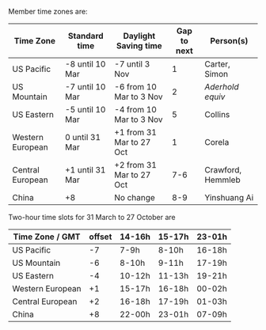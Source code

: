 Member time zones are:

Time Zone        |  Standard time    | Daylight Saving time     | Gap to next | Person(s)  
---------------- | ----------------- | ------------------------ | ----------- | -------------
US Pacific       | -8 until 10 Mar   | -7 until 3 Nov           | 1           | Carter, Simon
US Mountain      | -7 until 10 Mar   | -6 from 10 Mar to 3 Nov  | 2           | *Aderhold equiv*
US Eastern       | -5 until 10 Mar   | -4 from 10 Mar to 3 Nov  | 5           | Collins
Western European |  0 until 31 Mar   | +1 from 31 Mar to 27 Oct | 1           | Corela
Central European | +1 until 31 Mar   | +2 from 31 Mar to 27 Oct | 7-6         | Crawford, Hemmleb
China            | +8                | No change                | 8-9         | Yinshuang Ai     

Two-hour time slots for 31 March to 27 October are

Time Zone  / GMT | offset | 14-16h   | 15-17h | 23-01h
---------------- | ------ | -------- | ------ | --------
US Pacific       | -7     |   7-9h   |  8-10h | 16-18h
US Mountain      | -6     |   8-10h  |  9-11h | 17-19h
US Eastern       | -4     |  10-12h  | 11-13h | 19-21h
Western European | +1     |  15-17h  | 16-18h | 00-02h
Central European | +2     |  16-18h  | 17-19h | 01-03h
China            | +8     |  22-00h  | 23-01h | 07-09h
